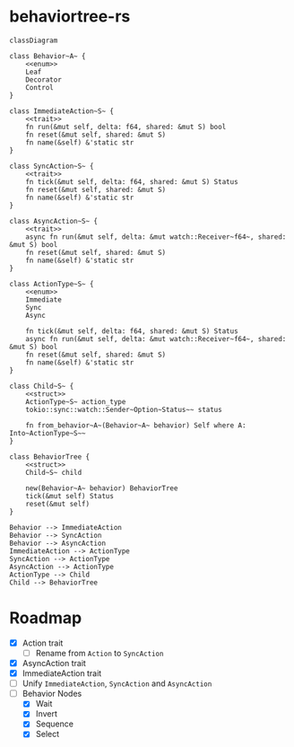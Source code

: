 # behaviortree-rs

```mermaid
classDiagram

class Behavior~A~ {
    <<enum>>
    Leaf
    Decorator
    Control
}

class ImmediateAction~S~ {
    <<trait>>
    fn run(&mut self, delta: f64, shared: &mut S) bool
    fn reset(&mut self, shared: &mut S)
    fn name(&self) &'static str
}

class SyncAction~S~ {
    <<trait>>
    fn tick(&mut self, delta: f64, shared: &mut S) Status
    fn reset(&mut self, shared: &mut S)
    fn name(&self) &'static str
}

class AsyncAction~S~ {
    <<trait>>
    async fn run(&mut self, delta: &mut watch::Receiver~f64~, shared: &mut S) bool
    fn reset(&mut self, shared: &mut S)
    fn name(&self) &'static str
}

class ActionType~S~ {
    <<enum>>
    Immediate
    Sync
    Async

    fn tick(&mut self, delta: f64, shared: &mut S) Status
    async fn run(&mut self, delta: &mut watch::Receiver~f64~, shared: &mut S) bool
    fn reset(&mut self, shared: &mut S)
    fn name(&self) &'static str
}

class Child~S~ {
    <<struct>>
    ActionType~S~ action_type
    tokio::sync::watch::Sender~Option~Status~~ status

    fn from_behavior~A~(Behavior~A~ behavior) Self where A: Into~ActionType~S~~
}

class BehaviorTree {
    <<struct>>
    Child~S~ child

    new(Behavior~A~ behavior) BehaviorTree
    tick(&mut self) Status
    reset(&mut self)
}

Behavior --> ImmediateAction
Behavior --> SyncAction
Behavior --> AsyncAction
ImmediateAction --> ActionType
SyncAction --> ActionType
AsyncAction --> ActionType
ActionType --> Child
Child --> BehaviorTree
```

# Roadmap

- [x] Action trait
  - [ ] Rename from `Action` to `SyncAction`
- [x] AsyncAction trait
- [x] ImmediateAction trait
- [ ] Unify `ImmediateAction`, `SyncAction` and `AsyncAction`
- [ ] Behavior Nodes
  - [x] Wait
  - [x] Invert
  - [x] Sequence
  - [x] Select
